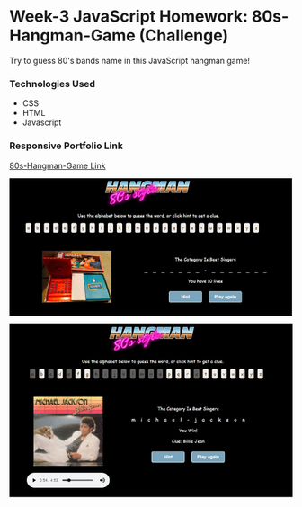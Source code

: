 # Week-3 JavaScript Homework: 80s-Hangman-Game (Challenge)
Try to guess 80's bands name in this JavaScript hangman game!

### Technologies Used
- CSS
- HTML
- Javascript

### Responsive Portfolio Link
[80s-Hangman-Game Link](https://radhikabgupta.github.io/Hangman-Game/)


![Hangman-Game](https://raw.githubusercontent.com/radhikabgupta/Hangman-Game/master/assets/images/user_interface.jpg)
